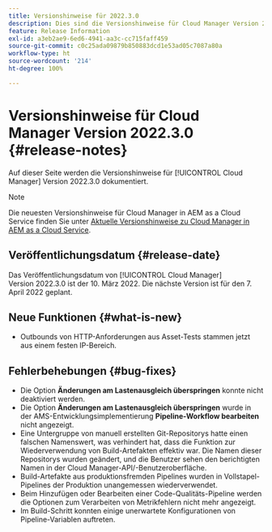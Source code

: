 ```yaml
---
title: Versionshinweise für 2022.3.0
description: Dies sind die Versionshinweise für Cloud Manager Version 2022.3.0.
feature: Release Information
exl-id: a3eb2ae9-6ed6-4941-aa3c-cc715faff459
source-git-commit: c0c25ada09879b850883dcd1e53ad05c7087a80a
workflow-type: ht
source-wordcount: '214'
ht-degree: 100%

---
```


# Versionshinweise für Cloud Manager Version 2022.3.0 {#release-notes}

Auf dieser Seite werden die Versionshinweise für [!UICONTROL Cloud Manager] Version 2022.3.0 dokumentiert.

>[!NOTE]
>
>Die neuesten Versionshinweise für Cloud Manager in AEM as a Cloud Service finden Sie unter [Aktuelle Versionshinweise zu Cloud Manager in AEM as a Cloud Service](https://experienceleague.adobe.com/docs/experience-manager-cloud-service/content/implementing/using-cloud-manager/release-notes-cloud-manager/release-notes-cm-current.html?lang=de).

## Veröffentlichungsdatum {#release-date}

Das Veröffentlichungsdatum von [!UICONTROL Cloud Manager] Version 2022.3.0 ist der 10. März 2022. Die nächste Version ist für den 7. April 2022 geplant.

## Neue Funktionen {#what-is-new}

* Outbounds von HTTP-Anforderungen aus Asset-Tests stammen jetzt aus einem festen IP-Bereich.


## Fehlerbehebungen {#bug-fixes}

* Die Option **Änderungen am Lastenausgleich überspringen** konnte nicht deaktiviert werden.
* Die Option **Änderungen am Lastenausgleich überspringen** wurde in der AMS-Entwicklungsimplementierung **Pipeline-Workflow bearbeiten** nicht angezeigt.
* Eine Untergruppe von manuell erstellten Git-Repositorys hatte einen falschen Namenswert, was verhindert hat, dass die Funktion zur Wiederverwendung von Build-Artefakten effektiv war. Die Namen dieser Repositorys wurden geändert, und die Benutzer sehen den berichtigten Namen in der Cloud Manager-API/-Benutzeroberfläche.
* Build-Artefakte aus produktionsfremden Pipelines wurden in Vollstapel-Pipelines der Produktion unangemessen wiederverwendet.
* Beim Hinzufügen oder Bearbeiten einer Code-Qualitäts-Pipeline werden die Optionen zum Verarbeiten von Metrikfehlern nicht mehr angezeigt.
* Im Build-Schritt konnten einige unerwartete Konfigurationen von Pipeline-Variablen auftreten.

